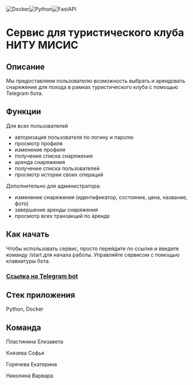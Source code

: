 ![Docker](https://img.shields.io/badge/docker-%230db7ed.svg?style=for-the-badge&logo=docker&logoColor=white)![Python](https://img.shields.io/badge/python-3670A0?style=for-the-badge&logo=python&logoColor=ffdd54)![FastAPI](https://img.shields.io/badge/FastAPI-005571?style=for-the-badge&logo=fastapi)
# Сервис для туристического клуба НИТУ МИСИС

## Описание
Мы предоставляем пользователю возможность выбрать и арендовать снаряжение для похода в рамках туристического клуба с помощью Telegram бота. 

## Функции
Для всех пользователей
- авторизация пользователя по логину и паролю
- просмотр профиля
- изменение профиля
- получение списка снаряжения
- аренда снаряжения
- получение списка пользователей
- просмотр истории своих операций
  
Дополнительно для администратора:
- изменение снаряжения (идентификатор, состояние, цена, название, фото)
- завершение аренды снаряжения
- просмотр всех транзакций по аренде

## Как начать 
Чтобы использовать сервис, просто перейдите по ссылке и введите команду /start для начала работы. Управляйте сервисом с помощью клавиатуры бота.

### [Ссылка на Telegram bot](https://t.me/travel_club_MISIS_bot)

## Стек приложения
Python, Docker

## Команда
Пластинина Елизавета

Князева Софья

Горячева Екатерина

Николина Варвара
